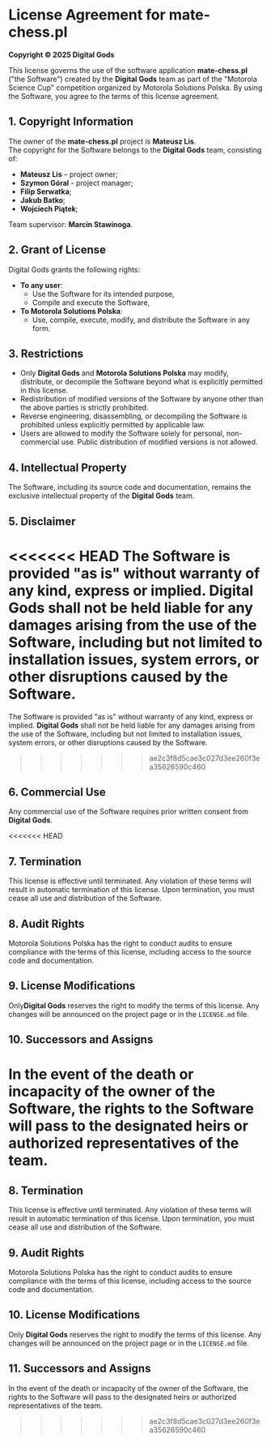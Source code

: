 # License Agreement for mate-chess.pl

**Copyright © 2025 Digital Gods**

This license governs the use of the software application **mate-chess.pl** ("the Software") created by the **Digital Gods** team as part of the "Motorola Science Cup" competition organized by Motorola Solutions Polska. By using the Software, you agree to the terms of this license agreement.

## 1. Copyright Information
The owner of the **mate-chess.pl** project is **Mateusz Lis**.  
The copyright for the Software belongs to the **Digital Gods** team, consisting of:
- **Mateusz Lis** – project owner;
- **Szymon Góral** - project manager;
- **Filip Serwatka**;
- **Jakub Batko**;
- **Wojciech Piątek**;

Team supervisor: **Marcin Stawinoga**.

## 2. Grant of License
Digital Gods grants the following rights:
- **To any user**:
  - Use the Software for its intended purpose,
  - Compile and execute the Software,
- **To Motorola Solutions Polska**:
  - Use, compile, execute, modify, and distribute the Software in any form.

## 3. Restrictions
- Only **Digital Gods** and **Motorola Solutions Polska** may modify, distribute, or decompile the Software beyond what is explicitly permitted in this license.
- Redistribution of modified versions of the Software by anyone other than the above parties is strictly prohibited.
- Reverse engineering, disassembling, or decompiling the Software is prohibited unless explicitly permitted by applicable law.
- Users are allowed to modify the Software solely for personal, non-commercial use. Public distribution of modified versions is not allowed.

## 4. Intellectual Property
  The Software, including its source code and documentation, remains the exclusive intellectual property of the **Digital Gods** team.

## 5. Disclaimer
<<<<<<< HEAD
  The Software is provided "as is" without warranty of any kind, express or implied. **Digital Gods** shall not be held liable for any damages arising from the use of the Software, including but not limited to installation issues, system errors, or other disruptions caused by the Software.
=======
  The Software is provided "as is" without warranty of any kind, express or implied. **Digital Gods** shall not be held liable for any damages arising from the use   of the Software, including but not limited to installation issues, system errors, or other disruptions caused by the Software.
>>>>>>> ae2c3f8d5cae3c027d3ee260f3ea35626590c460

## 6. Commercial Use
  Any commercial use of the Software requires prior written consent from **Digital Gods**.

<<<<<<< HEAD
## 7. Termination
  This license is effective until terminated. Any violation of these terms will result in automatic termination of this license. Upon termination, you must cease all   use and distribution of the Software.

## 8. Audit Rights
  Motorola Solutions Polska has the right to conduct audits to ensure compliance with the terms of this license, including access to the source code and documentation.

## 9. License Modifications
  Only**Digital Gods** reserves the right to modify the terms of this license. Any changes will be announced on the project page or in the `LICENSE.md` file.

## 10. Successors and Assigns
  In the event of the death or incapacity of the owner of the Software, the rights to the Software will pass to the designated heirs or authorized representatives of the team.
=======
## 8. Termination
  This license is effective until terminated. Any violation of these terms will result in automatic termination of this license. Upon termination, you must cease all use and distribution of the Software.

## 9. Audit Rights
  Motorola Solutions Polska has the right to conduct audits to ensure compliance with the terms of this license, including access to the source code and documentation.

## 10. License Modifications
  Only **Digital Gods** reserves the right to modify the terms of this license. Any changes will be announced on the project page or in the `LICENSE.md` file.

## 11. Successors and Assigns
  In the event of the death or incapacity of the owner of the Software, the rights to the Software will pass to the designated heirs or authorized representatives of the team.
>>>>>>> ae2c3f8d5cae3c027d3ee260f3ea35626590c460

